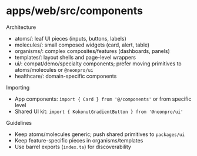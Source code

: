 # apps/web/src/components

Architecture

- atoms/: leaf UI pieces (inputs, buttons, labels)
- molecules/: small composed widgets (card, alert, table)
- organisms/: complex composites/features (dashboards, panels)
- templates/: layout shells and page-level wrappers
- ui/: compat/demo/specialty components; prefer moving primitives to atoms/molecules or `@neonpro/ui`
- healthcare/: domain-specific components

Importing

- App components: `import { Card } from '@/components'` or from specific level
- Shared UI kit: `import { KokonutGradientButton } from '@neonpro/ui'`

Guidelines

- Keep atoms/molecules generic; push shared primitives to `packages/ui`
- Keep feature-specific pieces in organisms/templates
- Use barrel exports (`index.ts`) for discoverability
